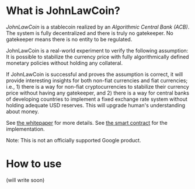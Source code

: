 # What is JohnLawCoin?

*JohnLawCoin* is a stablecoin realized by an *Algorithmic Central Bank (ACB)*. The system is fully decentralized and there is truly no gatekeeper. No gatekeeper means there is no entity to be regulated.

JohnLawCoin is a real-world experiment to verify the following assumption: It is possible to stabilize the currency price with fully algorithmically defined monetary policies without holding any collateral.

If JohnLawCoin is successful and proves the assumption is correct, it will provide interesting insights for both non-fiat currencies and fiat currencies; i.e., 1) there is a way for non-fiat cryptocurrencies to stabilize their currency price without having any gatekeeper, and 2) there is a way for central banks of developing countries to implement a fixed exchange rate system without holding adequate USD reserves. This will upgrade human's understanding about money.

See [the whitepaper](./docs/whitepaper.pdf) for more details. See [the smart contract](./contracts/JohnLawCoin.sol) for the implementation.

Note: This is not an officially supported Google product.

# How to use

(will write soon)

